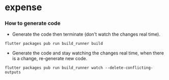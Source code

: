 # expense

### How to generate code
- Generate the code then terminate (don't watch the changes real time).
```
flutter packages pub run build_runner build
```

- Generate the code and stay watching the changes real time, when there is a change, re-generate new code.
```
flutter packages pub run build_runner watch --delete-conflicting-outputs
```